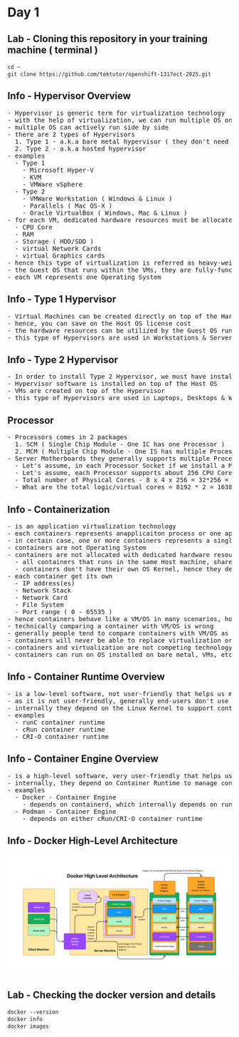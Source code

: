 # Day 1

## Lab - Cloning this repository in your training machine ( terminal )
```
cd ~
git clone https://github.com/tektutor/openshift-1317oct-2025.git
```

## Info - Hypervisor Overview
<pre>
- Hypervisor is generic term for virtualization technology
- with the help of virtualization, we can run multiple OS on a single physical machine
- multiple OS can actively run side by side
- there are 2 types of Hypervisors
  1. Type 1 - a.k.a bare metal hypervisor ( they don't need Host OS )
  2. Type 2 - a.k.a hosted hypervisor
- examples
  - Type 1
    - Microsoft Hyper-V
    - KVM
    - VMWare vSphere
  - Type 2
    - VMWare Workstation ( Windows & Linux )
    - Parallels ( Mac OS-X )
    - Oracle VirtualBox ( Windows, Mac & Linux )
- for each VM, dedicated hardware resources must be allocated
  - CPU Core
  - RAM
  - Storage ( HDD/SDD )
  - virtual Network Cards
  - virtual Graphics cards
- hence this type of virtualization is referred as heavy-weight virtualization
- the Guest OS that runs within the VMs, they are fully-functional Operating System, functionally they are same as OS running on top of a physical server
- each VM represents one Operating System
</pre>

## Info - Type 1 Hypervisor
<pre>
- Virtual Machines can be created directly on top of the Hardware with no Host OS 
- hence, you can save on the Host OS license cost
- the hardware resources can be utilized by the Guest OS running on the Virtual Machines (VM)
- this type of Hypervisors are used in Workstations & Servers
</pre>

## Info - Type 2 Hypervisor
<pre>
- In order to install Type 2 Hypervisor, we must have installed some Host OS ( Windows, Linux or Mac OS-X )
- Hypervisor software is installed on top of the Host OS
- VMs are created on top of the Hypervisor
- this type of Hypervisors are used in Laptops, Desktops & Workstations
</pre>

## Processor
<pre>
- Processors comes in 2 packages
  1. SCM ( Single Chip Module - One IC has one Processor )
  2. MCM ( Multiple Chip Module - One IS has multiple Processors )
- Server Motherboards they generally supports multiple Processor Sockets ( 8 Sockets )
  - Let's assume, in each Processor Socket if we install a MCM Processor with 4 Processor/IC ( 1 Socket )
  - Let's assume, each Processor supports about 256 CPU Cores
  - Total number of Physical Cores - 8 x 4 x 256 = 32*256 = 8192 Physical CPU core
  - What are the total logic/virtual cores = 8192 * 2 = 16384 logical/virtual cores
</pre>

## Info - Containerization
<pre>
- is an application virtualization technology
- each containers represents anapplicaiton process or one application
- in certain case, one or more containers represents a single application
- containers are not Operating System
- containers are not allocated with dedicated hardware resources
  - all containers that runs in the same Host machine, shares the hardware resources available on the Host machine
  - containers don't have their own OS Kernel, hence they depend on the Host OS Kernel
- each container get its own
  - IP address(es)
  - Network Stack
  - Network Card
  - File System
  - Port range ( 0 - 65535 )
- hence containers behave like a VM/OS in many scenarios, however container is just application process not a OS
- technically comparing a container with VM/OS is wrong
- generally people tend to compare containers with VM/OS as there are many similarities, but they are still technically different
- containers will never be able to replace virtualization or Operating System
- containers and virtualization are not competing technology, they are complementing technology
- containers can run on OS installed on bare metal, VMs, etc.,
</pre>

## Info - Container Runtime Overview
<pre>
- is a low-level software, not user-friendly that helps us manage containers and container images
- as it is not user-friendly, generally end-users don't use this software directly
- internally they depend on the Linux Kernel to support containerization
- examples
  - runC container runtime
  - cRun container runtime
  - CRI-O container runtime
</pre>

## Info - Container Engine Overview
<pre>
- is a high-level software, very user-friendly that helps us manage containers and container images
- internally, they depend on Container Runtime to manage containers and container images
- examples
  - Docker - Container Engine
    - depends on containerd, which internally depends on runC container runtime
  - Podman - Container Engine
    - depends on either cRun/CRI-O container runtime
</pre>

## Info - Docker High-Level Architecture
![docker](DockerHighLevelArchitecture.png)

## Lab - Checking the docker version and details
```
docker --version
docker info
docker images
```
